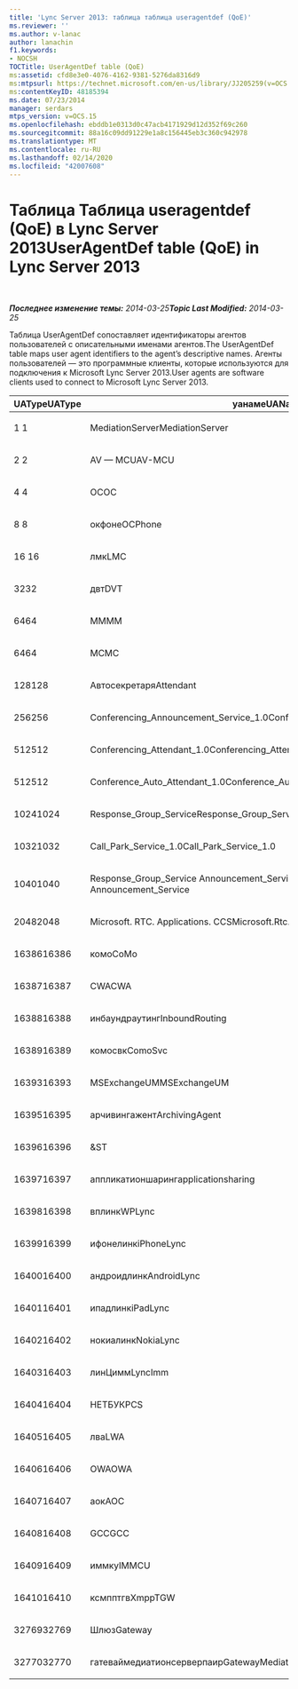 ```yaml
---
title: 'Lync Server 2013: таблица таблица useragentdef (QoE)'
ms.reviewer: ''
ms.author: v-lanac
author: lanachin
f1.keywords:
- NOCSH
TOCTitle: UserAgentDef table (QoE)
ms:assetid: cfd8e3e0-4076-4162-9381-5276da8316d9
ms:mtpsurl: https://technet.microsoft.com/en-us/library/JJ205259(v=OCS.15)
ms:contentKeyID: 48185394
ms.date: 07/23/2014
manager: serdars
mtps_version: v=OCS.15
ms.openlocfilehash: ebddb1e0313d0c47acb4171929d12d352f69c260
ms.sourcegitcommit: 88a16c09dd91229e1a8c156445eb3c360c942978
ms.translationtype: MT
ms.contentlocale: ru-RU
ms.lasthandoff: 02/14/2020
ms.locfileid: "42007608"
---
```

<div data-xmlns="http://www.w3.org/1999/xhtml">

<div class="topic" data-xmlns="http://www.w3.org/1999/xhtml" data-msxsl="urn:schemas-microsoft-com:xslt" data-cs="http://msdn.microsoft.com/">

<div data-asp="http://msdn2.microsoft.com/asp">

# <a name="useragentdef-table-qoe-in-lync-server-2013"></a><span data-ttu-id="5ed37-102">Таблица Таблица useragentdef (QoE) в Lync Server 2013</span><span class="sxs-lookup"><span data-stu-id="5ed37-102">UserAgentDef table (QoE) in Lync Server 2013</span></span>

</div>

<div id="mainSection">

<div id="mainBody">

<span> </span>

<span data-ttu-id="5ed37-103">_**Последнее изменение темы:** 2014-03-25_</span><span class="sxs-lookup"><span data-stu-id="5ed37-103">_**Topic Last Modified:** 2014-03-25_</span></span>

<span data-ttu-id="5ed37-104">Таблица UserAgentDef сопоставляет идентификаторы агентов пользователей с описательными именами агентов.</span><span class="sxs-lookup"><span data-stu-id="5ed37-104">The UserAgentDef table maps user agent identifiers to the agent’s descriptive names.</span></span> <span data-ttu-id="5ed37-105">Агенты пользователей — это программные клиенты, которые используются для подключения к Microsoft Lync Server 2013.</span><span class="sxs-lookup"><span data-stu-id="5ed37-105">User agents are software clients used to connect to Microsoft Lync Server 2013.</span></span>


<table>
<colgroup>
<col style="width: 33%" />
<col style="width: 33%" />
<col style="width: 33%" />
</colgroup>
<thead>
<tr class="header">
<th><span data-ttu-id="5ed37-106">UAType</span><span class="sxs-lookup"><span data-stu-id="5ed37-106">UAType</span></span></th>
<th><span data-ttu-id="5ed37-107">уанаме</span><span class="sxs-lookup"><span data-stu-id="5ed37-107">UAName</span></span></th>
<th><span data-ttu-id="5ed37-108">уакатегори</span><span class="sxs-lookup"><span data-stu-id="5ed37-108">UACategory</span></span></th>
</tr>
</thead>
<tbody>
<tr class="odd">
<td><p><span data-ttu-id="5ed37-109">1 </span><span class="sxs-lookup"><span data-stu-id="5ed37-109">1</span></span></p></td>
<td><p><span data-ttu-id="5ed37-110">MediationServer</span><span class="sxs-lookup"><span data-stu-id="5ed37-110">MediationServer</span></span></p></td>
<td><p><span data-ttu-id="5ed37-111">MediationServer</span><span class="sxs-lookup"><span data-stu-id="5ed37-111">MediationServer</span></span></p></td>
</tr>
<tr class="even">
<td><p><span data-ttu-id="5ed37-112">2 </span><span class="sxs-lookup"><span data-stu-id="5ed37-112">2</span></span></p></td>
<td><p><span data-ttu-id="5ed37-113">AV — MCU</span><span class="sxs-lookup"><span data-stu-id="5ed37-113">AV-MCU</span></span></p></td>
<td><p><span data-ttu-id="5ed37-114">AV — MCU</span><span class="sxs-lookup"><span data-stu-id="5ed37-114">AV-MCU</span></span></p></td>
</tr>
<tr class="odd">
<td><p><span data-ttu-id="5ed37-115">4 </span><span class="sxs-lookup"><span data-stu-id="5ed37-115">4</span></span></p></td>
<td><p><span data-ttu-id="5ed37-116">OC</span><span class="sxs-lookup"><span data-stu-id="5ed37-116">OC</span></span></p></td>
<td><p><span data-ttu-id="5ed37-117">OC</span><span class="sxs-lookup"><span data-stu-id="5ed37-117">OC</span></span></p></td>
</tr>
<tr class="even">
<td><p><span data-ttu-id="5ed37-118">8 </span><span class="sxs-lookup"><span data-stu-id="5ed37-118">8</span></span></p></td>
<td><p><span data-ttu-id="5ed37-119">окфоне</span><span class="sxs-lookup"><span data-stu-id="5ed37-119">OCPhone</span></span></p></td>
<td><p><span data-ttu-id="5ed37-120">окфоне</span><span class="sxs-lookup"><span data-stu-id="5ed37-120">OCPhone</span></span></p></td>
</tr>
<tr class="odd">
<td><p><span data-ttu-id="5ed37-121">16 </span><span class="sxs-lookup"><span data-stu-id="5ed37-121">16</span></span></p></td>
<td><p><span data-ttu-id="5ed37-122">лмк</span><span class="sxs-lookup"><span data-stu-id="5ed37-122">LMC</span></span></p></td>
<td><p><span data-ttu-id="5ed37-123">лмк</span><span class="sxs-lookup"><span data-stu-id="5ed37-123">LMC</span></span></p></td>
</tr>
<tr class="even">
<td><p><span data-ttu-id="5ed37-124">32</span><span class="sxs-lookup"><span data-stu-id="5ed37-124">32</span></span></p></td>
<td><p><span data-ttu-id="5ed37-125">двт</span><span class="sxs-lookup"><span data-stu-id="5ed37-125">DVT</span></span></p></td>
<td><p><span data-ttu-id="5ed37-126">двт</span><span class="sxs-lookup"><span data-stu-id="5ed37-126">DVT</span></span></p></td>
</tr>
<tr class="odd">
<td><p><span data-ttu-id="5ed37-127">64</span><span class="sxs-lookup"><span data-stu-id="5ed37-127">64</span></span></p></td>
<td><p><span data-ttu-id="5ed37-128">MM</span><span class="sxs-lookup"><span data-stu-id="5ed37-128">MM</span></span></p></td>
<td><p><span data-ttu-id="5ed37-129">MM</span><span class="sxs-lookup"><span data-stu-id="5ed37-129">MM</span></span></p></td>
</tr>
<tr class="even">
<td><p><span data-ttu-id="5ed37-130">64</span><span class="sxs-lookup"><span data-stu-id="5ed37-130">64</span></span></p></td>
<td><p><span data-ttu-id="5ed37-131">MC</span><span class="sxs-lookup"><span data-stu-id="5ed37-131">MC</span></span></p></td>
<td><p><span data-ttu-id="5ed37-132">MM</span><span class="sxs-lookup"><span data-stu-id="5ed37-132">MM</span></span></p></td>
</tr>
<tr class="odd">
<td><p><span data-ttu-id="5ed37-133">128</span><span class="sxs-lookup"><span data-stu-id="5ed37-133">128</span></span></p></td>
<td><p><span data-ttu-id="5ed37-134">Автосекретаря</span><span class="sxs-lookup"><span data-stu-id="5ed37-134">Attendant</span></span></p></td>
<td><p><span data-ttu-id="5ed37-135">Автосекретаря</span><span class="sxs-lookup"><span data-stu-id="5ed37-135">Attendant</span></span></p></td>
</tr>
<tr class="even">
<td><p><span data-ttu-id="5ed37-136">256</span><span class="sxs-lookup"><span data-stu-id="5ed37-136">256</span></span></p></td>
<td><p><span data-ttu-id="5ed37-137">Conferencing_Announcement_Service_1.0</span><span class="sxs-lookup"><span data-stu-id="5ed37-137">Conferencing_Announcement_Service_1.0</span></span></p></td>
<td><p><span data-ttu-id="5ed37-138">УПРАВЛЕНИ</span><span class="sxs-lookup"><span data-stu-id="5ed37-138">CAS</span></span></p></td>
</tr>
<tr class="odd">
<td><p><span data-ttu-id="5ed37-139">512</span><span class="sxs-lookup"><span data-stu-id="5ed37-139">512</span></span></p></td>
<td><p><span data-ttu-id="5ed37-140">Conferencing_Attendant_1.0</span><span class="sxs-lookup"><span data-stu-id="5ed37-140">Conferencing_Attendant_1.0</span></span></p></td>
<td><p><span data-ttu-id="5ed37-141">CAA</span><span class="sxs-lookup"><span data-stu-id="5ed37-141">CAA</span></span></p></td>
</tr>
<tr class="even">
<td><p><span data-ttu-id="5ed37-142">512</span><span class="sxs-lookup"><span data-stu-id="5ed37-142">512</span></span></p></td>
<td><p><span data-ttu-id="5ed37-143">Conference_Auto_Attendant_1.0</span><span class="sxs-lookup"><span data-stu-id="5ed37-143">Conference_Auto_Attendant_1.0</span></span></p></td>
<td><p><span data-ttu-id="5ed37-144">CAA</span><span class="sxs-lookup"><span data-stu-id="5ed37-144">CAA</span></span></p></td>
</tr>
<tr class="odd">
<td><p><span data-ttu-id="5ed37-145">1024</span><span class="sxs-lookup"><span data-stu-id="5ed37-145">1024</span></span></p></td>
<td><p><span data-ttu-id="5ed37-146">Response_Group_Service</span><span class="sxs-lookup"><span data-stu-id="5ed37-146">Response_Group_Service</span></span></p></td>
<td><p><span data-ttu-id="5ed37-147">ГРУПП</span><span class="sxs-lookup"><span data-stu-id="5ed37-147">RGS</span></span></p></td>
</tr>
<tr class="even">
<td><p><span data-ttu-id="5ed37-148">1032</span><span class="sxs-lookup"><span data-stu-id="5ed37-148">1032</span></span></p></td>
<td><p><span data-ttu-id="5ed37-149">Call_Park_Service_1.0</span><span class="sxs-lookup"><span data-stu-id="5ed37-149">Call_Park_Service_1.0</span></span></p></td>
<td><p><span data-ttu-id="5ed37-150">СОЗДАЛ</span><span class="sxs-lookup"><span data-stu-id="5ed37-150">CPS</span></span></p></td>
</tr>
<tr class="odd">
<td><p><span data-ttu-id="5ed37-151">1040</span><span class="sxs-lookup"><span data-stu-id="5ed37-151">1040</span></span></p></td>
<td><p><span data-ttu-id="5ed37-152">Response_Group_Service Announcement_Service</span><span class="sxs-lookup"><span data-stu-id="5ed37-152">Response_Group_Service Announcement_Service</span></span></p></td>
<td><p><span data-ttu-id="5ed37-153">AS</span><span class="sxs-lookup"><span data-stu-id="5ed37-153">AS</span></span></p></td>
</tr>
<tr class="even">
<td><p><span data-ttu-id="5ed37-154">2048</span><span class="sxs-lookup"><span data-stu-id="5ed37-154">2048</span></span></p></td>
<td><p><span data-ttu-id="5ed37-155">Microsoft. RTC. Applications. CCS</span><span class="sxs-lookup"><span data-stu-id="5ed37-155">Microsoft.Rtc.Applications.Ccs</span></span></p></td>
<td><p><span data-ttu-id="5ed37-156">CCS</span><span class="sxs-lookup"><span data-stu-id="5ed37-156">CCS</span></span></p></td>
</tr>
<tr class="odd">
<td><p><span data-ttu-id="5ed37-157">16386</span><span class="sxs-lookup"><span data-stu-id="5ed37-157">16386</span></span></p></td>
<td><p><span data-ttu-id="5ed37-158">комо</span><span class="sxs-lookup"><span data-stu-id="5ed37-158">CoMo</span></span></p></td>
<td><p><span data-ttu-id="5ed37-159">комо</span><span class="sxs-lookup"><span data-stu-id="5ed37-159">CoMo</span></span></p></td>
</tr>
<tr class="even">
<td><p><span data-ttu-id="5ed37-160">16387</span><span class="sxs-lookup"><span data-stu-id="5ed37-160">16387</span></span></p></td>
<td><p><span data-ttu-id="5ed37-161">CWA</span><span class="sxs-lookup"><span data-stu-id="5ed37-161">CWA</span></span></p></td>
<td><p><span data-ttu-id="5ed37-162">CWA</span><span class="sxs-lookup"><span data-stu-id="5ed37-162">CWA</span></span></p></td>
</tr>
<tr class="odd">
<td><p><span data-ttu-id="5ed37-163">16388</span><span class="sxs-lookup"><span data-stu-id="5ed37-163">16388</span></span></p></td>
<td><p><span data-ttu-id="5ed37-164">инбаундраутинг</span><span class="sxs-lookup"><span data-stu-id="5ed37-164">InboundRouting</span></span></p></td>
<td><p><span data-ttu-id="5ed37-165">инбаундраутинг</span><span class="sxs-lookup"><span data-stu-id="5ed37-165">InboundRouting</span></span></p></td>
</tr>
<tr class="even">
<td><p><span data-ttu-id="5ed37-166">16389</span><span class="sxs-lookup"><span data-stu-id="5ed37-166">16389</span></span></p></td>
<td><p><span data-ttu-id="5ed37-167">комосвк</span><span class="sxs-lookup"><span data-stu-id="5ed37-167">ComoSvc</span></span></p></td>
<td><p><span data-ttu-id="5ed37-168">комосвк</span><span class="sxs-lookup"><span data-stu-id="5ed37-168">ComoSvc</span></span></p></td>
</tr>
<tr class="odd">
<td><p><span data-ttu-id="5ed37-169">16393</span><span class="sxs-lookup"><span data-stu-id="5ed37-169">16393</span></span></p></td>
<td><p><span data-ttu-id="5ed37-170">MSExchangeUM</span><span class="sxs-lookup"><span data-stu-id="5ed37-170">MSExchangeUM</span></span></p></td>
<td><p><span data-ttu-id="5ed37-171">ExUM</span><span class="sxs-lookup"><span data-stu-id="5ed37-171">ExUM</span></span></p></td>
</tr>
<tr class="even">
<td><p><span data-ttu-id="5ed37-172">16395</span><span class="sxs-lookup"><span data-stu-id="5ed37-172">16395</span></span></p></td>
<td><p><span data-ttu-id="5ed37-173">арчивингажент</span><span class="sxs-lookup"><span data-stu-id="5ed37-173">ArchivingAgent</span></span></p></td>
<td><p><span data-ttu-id="5ed37-174">арчажент</span><span class="sxs-lookup"><span data-stu-id="5ed37-174">ARCHAGENT</span></span></p></td>
</tr>
<tr class="odd">
<td><p><span data-ttu-id="5ed37-175">16396</span><span class="sxs-lookup"><span data-stu-id="5ed37-175">16396</span></span></p></td>
<td><p><span data-ttu-id="5ed37-176">&</span><span class="sxs-lookup"><span data-stu-id="5ed37-176">ST</span></span></p></td>
<td><p><span data-ttu-id="5ed37-177">&</span><span class="sxs-lookup"><span data-stu-id="5ed37-177">ST</span></span></p></td>
</tr>
<tr class="even">
<td><p><span data-ttu-id="5ed37-178">16397</span><span class="sxs-lookup"><span data-stu-id="5ed37-178">16397</span></span></p></td>
<td><p><span data-ttu-id="5ed37-179">аппликатионшаринг</span><span class="sxs-lookup"><span data-stu-id="5ed37-179">applicationsharing</span></span></p></td>
<td><p><span data-ttu-id="5ed37-180">ASMCU</span><span class="sxs-lookup"><span data-stu-id="5ed37-180">ASMCU</span></span></p></td>
</tr>
<tr class="odd">
<td><p><span data-ttu-id="5ed37-181">16398</span><span class="sxs-lookup"><span data-stu-id="5ed37-181">16398</span></span></p></td>
<td><p><span data-ttu-id="5ed37-182">вплинк</span><span class="sxs-lookup"><span data-stu-id="5ed37-182">WPLync</span></span></p></td>
<td><p><span data-ttu-id="5ed37-183">вплинк</span><span class="sxs-lookup"><span data-stu-id="5ed37-183">WPLync</span></span></p></td>
</tr>
<tr class="even">
<td><p><span data-ttu-id="5ed37-184">16399</span><span class="sxs-lookup"><span data-stu-id="5ed37-184">16399</span></span></p></td>
<td><p><span data-ttu-id="5ed37-185">ифонелинк</span><span class="sxs-lookup"><span data-stu-id="5ed37-185">iPhoneLync</span></span></p></td>
<td><p><span data-ttu-id="5ed37-186">ифонелинк</span><span class="sxs-lookup"><span data-stu-id="5ed37-186">iPhoneLync</span></span></p></td>
</tr>
<tr class="odd">
<td><p><span data-ttu-id="5ed37-187">16400</span><span class="sxs-lookup"><span data-stu-id="5ed37-187">16400</span></span></p></td>
<td><p><span data-ttu-id="5ed37-188">андроидлинк</span><span class="sxs-lookup"><span data-stu-id="5ed37-188">AndroidLync</span></span></p></td>
<td><p><span data-ttu-id="5ed37-189">андроидлинк</span><span class="sxs-lookup"><span data-stu-id="5ed37-189">AndroidLync</span></span></p></td>
</tr>
<tr class="even">
<td><p><span data-ttu-id="5ed37-190">16401</span><span class="sxs-lookup"><span data-stu-id="5ed37-190">16401</span></span></p></td>
<td><p><span data-ttu-id="5ed37-191">ипадлинк</span><span class="sxs-lookup"><span data-stu-id="5ed37-191">iPadLync</span></span></p></td>
<td><p><span data-ttu-id="5ed37-192">ипадлинк</span><span class="sxs-lookup"><span data-stu-id="5ed37-192">iPadLync</span></span></p></td>
</tr>
<tr class="odd">
<td><p><span data-ttu-id="5ed37-193">16402</span><span class="sxs-lookup"><span data-stu-id="5ed37-193">16402</span></span></p></td>
<td><p><span data-ttu-id="5ed37-194">нокиалинк</span><span class="sxs-lookup"><span data-stu-id="5ed37-194">NokiaLync</span></span></p></td>
<td><p><span data-ttu-id="5ed37-195">нокиалинк</span><span class="sxs-lookup"><span data-stu-id="5ed37-195">NokiaLync</span></span></p></td>
</tr>
<tr class="even">
<td><p><span data-ttu-id="5ed37-196">16403</span><span class="sxs-lookup"><span data-stu-id="5ed37-196">16403</span></span></p></td>
<td><p><span data-ttu-id="5ed37-197">линЦимм</span><span class="sxs-lookup"><span data-stu-id="5ed37-197">LyncImm</span></span></p></td>
<td><p><span data-ttu-id="5ed37-198">линЦимм</span><span class="sxs-lookup"><span data-stu-id="5ed37-198">LyncImm</span></span></p></td>
</tr>
<tr class="odd">
<td><p><span data-ttu-id="5ed37-199">16404</span><span class="sxs-lookup"><span data-stu-id="5ed37-199">16404</span></span></p></td>
<td><p><span data-ttu-id="5ed37-200">НЕТБУК</span><span class="sxs-lookup"><span data-stu-id="5ed37-200">PCS</span></span></p></td>
<td><p><span data-ttu-id="5ed37-201">НЕТБУК</span><span class="sxs-lookup"><span data-stu-id="5ed37-201">PCS</span></span></p></td>
</tr>
<tr class="even">
<td><p><span data-ttu-id="5ed37-202">16405</span><span class="sxs-lookup"><span data-stu-id="5ed37-202">16405</span></span></p></td>
<td><p><span data-ttu-id="5ed37-203">лва</span><span class="sxs-lookup"><span data-stu-id="5ed37-203">LWA</span></span></p></td>
<td><p><span data-ttu-id="5ed37-204">лва</span><span class="sxs-lookup"><span data-stu-id="5ed37-204">LWA</span></span></p></td>
</tr>
<tr class="odd">
<td><p><span data-ttu-id="5ed37-205">16406</span><span class="sxs-lookup"><span data-stu-id="5ed37-205">16406</span></span></p></td>
<td><p><span data-ttu-id="5ed37-206">OWA</span><span class="sxs-lookup"><span data-stu-id="5ed37-206">OWA</span></span></p></td>
<td><p><span data-ttu-id="5ed37-207">OWA</span><span class="sxs-lookup"><span data-stu-id="5ed37-207">OWA</span></span></p></td>
</tr>
<tr class="even">
<td><p><span data-ttu-id="5ed37-208">16407</span><span class="sxs-lookup"><span data-stu-id="5ed37-208">16407</span></span></p></td>
<td><p><span data-ttu-id="5ed37-209">аок</span><span class="sxs-lookup"><span data-stu-id="5ed37-209">AOC</span></span></p></td>
<td><p><span data-ttu-id="5ed37-210">аок</span><span class="sxs-lookup"><span data-stu-id="5ed37-210">AOC</span></span></p></td>
</tr>
<tr class="odd">
<td><p><span data-ttu-id="5ed37-211">16408</span><span class="sxs-lookup"><span data-stu-id="5ed37-211">16408</span></span></p></td>
<td><p><span data-ttu-id="5ed37-212">GCC</span><span class="sxs-lookup"><span data-stu-id="5ed37-212">GCC</span></span></p></td>
<td><p><span data-ttu-id="5ed37-213">GCC</span><span class="sxs-lookup"><span data-stu-id="5ed37-213">GCC</span></span></p></td>
</tr>
<tr class="even">
<td><p><span data-ttu-id="5ed37-214">16409</span><span class="sxs-lookup"><span data-stu-id="5ed37-214">16409</span></span></p></td>
<td><p><span data-ttu-id="5ed37-215">иммку</span><span class="sxs-lookup"><span data-stu-id="5ed37-215">IMMCU</span></span></p></td>
<td><p><span data-ttu-id="5ed37-216">иммку</span><span class="sxs-lookup"><span data-stu-id="5ed37-216">IMMCU</span></span></p></td>
</tr>
<tr class="odd">
<td><p><span data-ttu-id="5ed37-217">16410</span><span class="sxs-lookup"><span data-stu-id="5ed37-217">16410</span></span></p></td>
<td><p><span data-ttu-id="5ed37-218">ксмпптгв</span><span class="sxs-lookup"><span data-stu-id="5ed37-218">XmppTGW</span></span></p></td>
<td><p><span data-ttu-id="5ed37-219">ксмппгатевай</span><span class="sxs-lookup"><span data-stu-id="5ed37-219">XmppGateway</span></span></p></td>
</tr>
<tr class="even">
<td><p><span data-ttu-id="5ed37-220">32769</span><span class="sxs-lookup"><span data-stu-id="5ed37-220">32769</span></span></p></td>
<td><p><span data-ttu-id="5ed37-221">Шлюз</span><span class="sxs-lookup"><span data-stu-id="5ed37-221">Gateway</span></span></p></td>
<td><p><span data-ttu-id="5ed37-222">Шлюз</span><span class="sxs-lookup"><span data-stu-id="5ed37-222">Gateway</span></span></p></td>
</tr>
<tr class="odd">
<td><p><span data-ttu-id="5ed37-223">32770</span><span class="sxs-lookup"><span data-stu-id="5ed37-223">32770</span></span></p></td>
<td><p><span data-ttu-id="5ed37-224">гатеваймедиатионсерверпаир</span><span class="sxs-lookup"><span data-stu-id="5ed37-224">GatewayMediationServerPair</span></span></p></td>
<td><p><span data-ttu-id="5ed37-225">гатеваймедиатионсерверпаир</span><span class="sxs-lookup"><span data-stu-id="5ed37-225">GatewayMediationServerPair</span></span></p></td>
</tr>
</tbody>
</table>


</div>

<span> </span>

</div>

</div>

</div>


